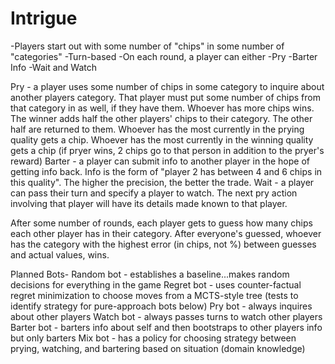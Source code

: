 # Intrigue

-Players start out with some number of "chips" in some number of "categories"
-Turn-based
-On each round, a player can either
  -Pry
  -Barter Info
  -Wait and Watch

Pry - a player uses some number of chips in some category to inquire about another players category. That player must put some number of chips from that category in as well, if they have them. Whoever has more chips wins. The winner adds half the other players' chips to their category. The other half are returned to them. Whoever has the most currently in the prying quality gets a chip. Whoever has the most currently in the winning quality gets a chip (if pryer wins, 2 chips go to that person in addition to the pryer's reward)
Barter - a player can submit info to another player in the hope of getting info back. Info is the form of "player 2 has between 4 and 6 chips in this quality". The higher the precision, the better the trade.
Wait - a player can pass their turn and specify a player to watch. The next pry action involving that player will have its details made known to that player.

After some number of rounds, each player gets to guess how many chips each other player has in their category. After everyone's guessed, whoever has the category with the highest error (in chips, not %) between guesses and actual values, wins.

Planned Bots-
Random bot - establishes a baseline...makes random decisions for everything in the game
Regret bot - uses counter-factual regret minimization to choose moves from a MCTS-style tree (tests to identify strategy for pure-approach bots below)
Pry bot - always inquires about other players
Watch bot - always passes turns to watch other players
Barter bot - barters info about self and then bootstraps to other players info but only barters
Mix bot - has a policy for choosing strategy between prying, watching, and bartering based on situation (domain knowledge)
